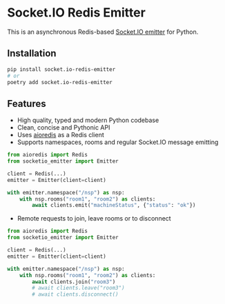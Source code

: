 # Socket.IO Redis Emitter

This is an asynchronous Redis-based [Socket.IO emitter](https://socket.io/docs/v4/emitting-events/) for Python.

## Installation

```bash
pip install socket.io-redis-emitter
# or
poetry add socket.io-redis-emitter
```

## Features

- High quality, typed and modern Python codebase
- Clean, concise and Pythonic API
- Uses [aioredis](https://aioredis.readthedocs.io/en/latest/) as a Redis client
- Supports namespaces, rooms and regular Socket.IO message emitting

```python
from aioredis import Redis
from socketio_emitter import Emitter

client = Redis(...)
emitter = Emitter(client=client)

with emitter.namespace("/nsp") as nsp:
    with nsp.rooms("room1", "room2") as clients:
        await clients.emit("machineStatus", {"status": "ok"})
```

- Remote requests to join, leave rooms or to disconnect 

```python
from aioredis import Redis
from socketio_emitter import Emitter

client = Redis(...)
emitter = Emitter(client=client)

with emitter.namespace("/nsp") as nsp:
    with nsp.rooms("room1", "room2") as clients:
        await clients.join("room3")
        # await clients.leave("room3")
        # await clients.disconnect()
```